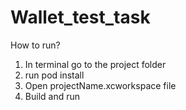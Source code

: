 # Wallet_test_task
How to run?
1. In terminal go to the project folder
2. run pod install
3. Open projectName.xcworkspace file
4. Build and run
